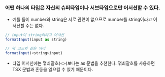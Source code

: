 ### 어떤 하나의 타입은 자신의 슈퍼타입이나 서브타입으로만 어서션할 수 있다.

- 예를 들어 number와 string은 서로 관련이 없으므로 number를 string이라고 어서션할 수는 없다.

```javascript
// input이 string이라고 어서션
formatInput(input as string)

// 위 코드와 같은 의미
formatInput(<string>input)
```

- 타입 어서션에는 꺾쇠괄호(<>)보다는 as 문법을 추천한다. 꺾쇠괄호를 사용하면 TSX 문법과 혼동을 일으킬 수 있기 때문이다.
